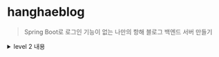 # hanghaeblog 
> Spring Boot로 로그인 기능이 없는 나만의 항해 블로그 백엔드 서버 만들기

<details><summary>level 2 내용</summary>
## 요구사항
1. 아래의 요구사항을 기반으로 Use Case 그려보기
2. 전체 게시글 목록 조회 API
  - 제목, 작성자명, 작성 내용, 작성 날짜를 조회하기
  - 작성 날짜 기준 내림차순으로 정렬하기
3. 게시글 작성 API
  - 제목, 작성자명, 비밀번호, 작성 내용을 저장하고
  - 저장된 게시글을 Client 로 반환하기
4. 선택한 게시글 조회 API 
  - 선택한 게시글의 제목, 작성자명, 작성 날짜, 작성 내용을 조회하기 
5. 선택한 게시글 수정 API
  - 수정을 요청할 때 수정할 데이터와 비밀번호를 같이 보내서 서버에서 비밀번호 일치 여부를 확인 한 후
  - 제목, 작성자명, 작성 내용을 수정하고 수정된 게시글을 Client 로 반환하기
6. 선택한 게시글 삭제 API
  - 삭제를 요청할 때 비밀번호를 같이 보내서 서버에서 비밀번호 일치 여부를 확인 한 후
  - 선택한 게시글을 삭제하고 Client 로 성공했다는 표시 반환하기

## 주의사항
1. Entity를 그대로 반환하지 말고, DTO에 담아서 반환해주세요.
2. JSON을 반환하는 API형태로 진행해주세요. (PostMan을 활용해 서버가 반환하는 결과값을 확인할 수 있습니다.)


## 구현한 기능
1. Lombok과 JPA를 이용하여 원하는 DB 사용
2. Spring Boot 기반으로 CRUD 기능이 포함된 REST API 설계
## Use Case
<img width="293" alt="메모장_pjt_유스케이스_다이어그램" src="https://user-images.githubusercontent.com/106947027/232636416-e7aaa3d7-d051-440e-911a-3801d0b5bfa6.png">

## API 명세서
![image](https://user-images.githubusercontent.com/97998858/232209293-27dd7f32-4398-4a4b-8fc9-a8b75e6ea07f.png)

## Why?
1. 수정, 삭제 API의 request를 어떤 방식으로 사용하셨나요? (param, query, body)
  - 수정, 삭제 기능은 pk인 id를 기반으로 Repo 메소드를 사용하였고, id값은 @PathVariable을 통해서 받고, 프런트에서 온 HTTP body 데이터(JSON)는 @RequestBody를 사용하여 JSON형태의 객체로 받고 반환함 
2. 어떤 상황에 어떤 방식의 request를 써야하나요?
  - 프런트에서 백엔드로 http 통신으로 데이터를 전달할 때는 (1) url을 통한 데이터 전달, (2) HTTP body를 통한 데이터 전달이 있음
  - (1) Url을 통해 데이터를 전달 받을 때는 @PathVariable을 통해서 데이터를 받을 수 있음
  - (2) Http Body 데이터는 JSON, xml 등 다양한 형태로 오는데 JSON을 객체로 받으려면 @RequestBody를 사용
3. RESTful한 API를 설계했나요? 어떤 부분이 그런가요? 어떤 부분이 그렇지 않나요?
  - RESTFul한 API: 자원 (URI), 행위 (HTTP Method), 표현을 잘 표현해서 설계한 API 
  - controller/service/repository로 레이어 분리함 
  - 적절한 메소드 사용 (등록 : POST, 수정 : PUT, 삭제 : DELETE) 
  - URI에 대한 표현은 예시와 동일하게 구성하여서 잘 표현이 안됨
  
4. 적절한 관심사 분리를 적용하였나요? (Controller, Repository, Service)
  -  Controller, Repository, Service를 잘 분리함
5. API 명세서 작성 가이드라인을 검색하여 직접 작성한 API 명세서와 비교해보세요!
  - Request와 Response에 header, eliments도 들어갈 수 있음
